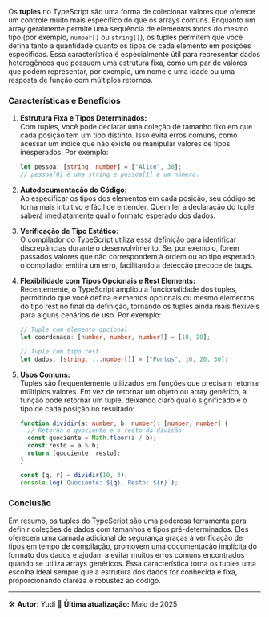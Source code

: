 Os **tuples** no TypeScript são uma forma de colecionar valores que oferece um controle muito mais específico do que os arrays comuns. Enquanto um array geralmente permite uma sequência de elementos todos do mesmo tipo (por exemplo, `number[]` ou `string[]`), os tuples permitem que você defina tanto a quantidade quanto os tipos de cada elemento em posições específicas. Essa característica é especialmente útil para representar dados heterogêneos que possuem uma estrutura fixa, como um par de valores que podem representar, por exemplo, um nome e uma idade ou uma resposta de função com múltiplos retornos.

### Características e Benefícios

1. **Estrutura Fixa e Tipos Determinados:**  
   Com tuples, você pode declarar uma coleção de tamanho fixo em que cada posição tem um tipo distinto. Isso evita erros comuns, como acessar um índice que não existe ou manipular valores de tipos inesperados. Por exemplo:

   ```typescript
   let pessoa: [string, number] = ["Alice", 30];
   // pessoa[0] é uma string e pessoa[1] é um número.
   ```

2. **Autodocumentação do Código:**  
   Ao especificar os tipos dos elementos em cada posição, seu código se torna mais intuitivo e fácil de entender. Quem ler a declaração do tuple saberá imediatamente qual o formato esperado dos dados.

3. **Verificação de Tipo Estático:**  
   O compilador do TypeScript utiliza essa definição para identificar discrepâncias durante o desenvolvimento. Se, por exemplo, forem passados valores que não correspondem à ordem ou ao tipo esperado, o compilador emitirá um erro, facilitando a detecção precoce de bugs.

4. **Flexibilidade com Tipos Opcionais e Rest Elements:**  
   Recentemente, o TypeScript ampliou a funcionalidade dos tuples, permitindo que você defina elementos opcionais ou mesmo elementos do tipo rest no final da definição, tornando os tuples ainda mais flexíveis para alguns cenários de uso. Por exemplo:

   ```typescript
   // Tuple com elemento opcional
   let coordenada: [number, number, number?] = [10, 20];
   
   // Tuple com tipo rest
   let dados: [string, ...number[]] = ["Pontos", 10, 20, 30];
   ```

5. **Usos Comuns:**  
   Tuples são frequentemente utilizados em funções que precisam retornar múltiplos valores. Em vez de retornar um objeto ou array genérico, a função pode retornar um tuple, deixando claro qual o significado e o tipo de cada posição no resultado:

   ```typescript
   function dividir(a: number, b: number): [number, number] {
     // Retorna o quociente e o resto da divisão
     const quociente = Math.floor(a / b);
     const resto = a % b;
     return [quociente, resto];
   }

   const [q, r] = dividir(10, 3);
   console.log(`Quociente: ${q}, Resto: ${r}`);
   ```

### Conclusão

Em resumo, os tuples do TypeScript são uma poderosa ferramenta para definir coleções de dados com tamanhos e tipos pré-determinados. Eles oferecem uma camada adicional de segurança graças à verificação de tipos em tempo de compilação, promovem uma documentação implícita do formato dos dados e ajudam a evitar muitos erros comuns encontrados quando se utiliza arrays genéricos. Essa característica torna os tuples uma escolha ideal sempre que a estrutura dos dados for conhecida e fixa, proporcionando clareza e robustez ao código.

---

🛠️ **Autor:** Yudi
📅 **Última atualização:** Maio de 2025